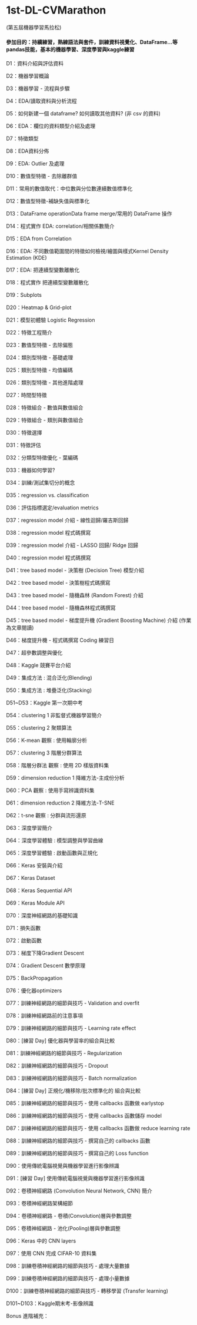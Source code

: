 # 1st-DL-CVMarathon

(第五屆機器學習馬拉松)

#### 參加目的：持續練習，熟練語法與套件，訓練資料視覺化、DataFrame...等pandas技能，基本的機器學習、深度學習與kaggle練習

D1：資料介紹與評估資料

D2：機器學習概論

D3：機器學習 - 流程與步驟

D4：EDA/讀取資料與分析流程

D5：如何新建一個 dataframe? 如何讀取其他資料? (非 csv 的資料)

D6：EDA：欄位的資料類型介紹及處理

D7：特徵類型

D8：EDA資料分佈

D9：EDA: Outlier 及處理

D10：數值型特徵 - 去除離群值

D11：常用的數值取代：中位數與分位數連續數值標準化

D12：數值型特徵-補缺失值與標準化

D13：DataFrame operationData frame merge/常用的 DataFrame 操作

D14：程式實作 EDA: correlation/相關係數簡介

D15：EDA from Correlation

D16：EDA: 不同數值範圍間的特徵如何檢視/繪圖與樣式Kernel Density Estimation (KDE)

D17：EDA: 把連續型變數離散化

D18：程式實作 把連續型變數離散化

D19：Subplots

D20：Heatmap & Grid-plot

D21：模型初體驗 Logistic Regression

D22：特徵工程簡介

D23：數值型特徵 - 去除偏態

D24：類別型特徵 - 基礎處理

D25：類別型特徵 - 均值編碼

D26：類別型特徵 - 其他進階處理

D27：時間型特徵

D28：特徵組合 - 數值與數值組合

D29：特徵組合 - 類別與數值組合

D30：特徵選擇

D31：特徵評估

D32：分類型特徵優化 - 葉編碼

D33：機器如何學習?

D34：訓練/測試集切分的概念

D35：regression vs. classification

D36：評估指標選定/evaluation metrics

D37：regression model 介紹 - 線性迴歸/羅吉斯回歸

D38：regression model 程式碼撰寫

D39：regression model 介紹 - LASSO 回歸/ Ridge 回歸

D40：regression model 程式碼撰寫

D41：tree based model - 決策樹 (Decision Tree) 模型介紹

D42：tree based model - 決策樹程式碼撰寫

D43：tree based model - 隨機森林 (Random Forest) 介紹

D44：tree based model - 隨機森林程式碼撰寫

D45：tree based model - 梯度提升機 (Gradient Boosting Machine) 介紹
(作業為文章閱讀)

D46：梯度提升機 - 程式碼撰寫 Coding 練習日

D47：超參數調整與優化

D48：Kaggle 競賽平台介紹

D49：集成方法 : 混合泛化(Blending)

D50：集成方法 : 堆疊泛化(Stacking)

D51~D53：Kaggle 第一次期中考

D54：clustering 1 非監督式機器學習簡介

D55：clustering 2 聚類算法

D56：K-mean 觀察 : 使用輪廓分析

D57：clustering 3 階層分群算法

D58：階層分群法 觀察 : 使用 2D 樣版資料集

D59：dimension reduction 1 降維方法-主成份分析

D60：PCA 觀察 : 使用手寫辨識資料集

D61：dimension reduction 2 降維方法-T-SNE

D62：t-sne 觀察 : 分群與流形還原

D63：深度學習簡介

D64：深度學習體驗 : 模型調整與學習曲線

D65：深度學習體驗 : 啟動函數與正規化

D66：Keras 安裝與介紹

D67：Keras Dataset

D68：Keras Sequential API

D69：Keras Module API

D70：深度神經網路的基礎知識

D71：損失函數

D72：啟動函數

D73：梯度下降Gradient Descent

D74：Gradient Descent 數學原理

D75：BackPropagation

D76：優化器optimizers

D77：訓練神經網路的細節與技巧 - Validation and overfit

D78：訓練神經網路前的注意事項

D79：訓練神經網路的細節與技巧 - Learning rate effect

D80：[練習 Day] 優化器與學習率的組合與比較

D81：訓練神經網路的細節與技巧 - Regularization

D82：訓練神經網路的細節與技巧 - Dropout

D83：訓練神經網路的細節與技巧 - Batch normalization

D84：[練習 Day] 正規化/機移除/批次標準化的 組合與比較

D85：訓練神經網路的細節與技巧 - 使用 callbacks 函數做 earlystop

D86：訓練神經網路的細節與技巧 - 使用 callbacks 函數儲存 model

D87：訓練神經網路的細節與技巧 - 使用 callbacks 函數做 reduce learning rate

D88：訓練神經網路的細節與技巧 - 撰寫自己的 callbacks 函數

D89：訓練神經網路的細節與技巧 - 撰寫自己的 Loss function

D90：使用傳統電腦視覺與機器學習進行影像辨識

D91：[練習 Day] 使用傳統電腦視覺與機器學習進行影像辨識

D92：卷積神經網路 (Convolution Neural Network, CNN) 簡介

D93：卷積神經網路架構細節

D94：卷積神經網路 - 卷積(Convolution)層與參數調整

D95：卷積神經網路 - 池化(Pooling)層與參數調整

D96：Keras 中的 CNN layers

D97：使用 CNN 完成 CIFAR-10 資料集

D98：訓練卷積神經網路的細節與技巧 - 處理大量數據

D99：訓練卷積神經網路的細節與技巧 - 處理小量數據

D100：訓練卷積神經網路的細節與技巧 - 轉移學習 (Transfer learning)

D101~D103：Kaggle期末考-影像辨識

Bonus 進階補充：
